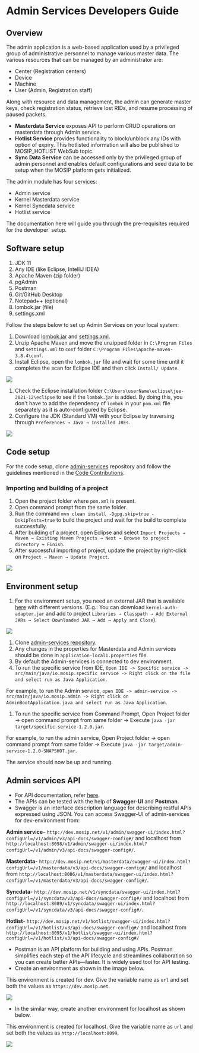 # Admin Services Developers Guide

## Overview

The admin application is a web-based application used by a privileged group of administrative personnel to manage various master data. The various resources that can be managed by an administrator are:

* Center (Registration centers)
* Device
* Machine
* User (Admin, Registration staff)

Along with resource and data management, the admin can generate master keys, check registration status, retrieve lost RIDs, and resume processing of paused packets.

* **Masterdata Service** exposes API to perform CRUD operations on masterdata through Admin service.
* **Hotlist Service** provides functionality to block/unblock any IDs with option of expiry. This hotlisted information will also be published to MOSIP\_HOTLIST WebSub topic.
* **Sync Data Service** can be accessed only by the privileged group of admin personnel and enables default configurations and seed data to be setup when the MOSIP platform gets initialized.

The admin module has four services:

* Admin service
* Kernel Masterdata service
* Kernel Syncdata service
* Hotlist service

The documentation here will guide you through the pre-requisites required for the developer' setup.

## Software setup

1. JDK 11
2. Any IDE (like Eclipse, IntelliJ IDEA)
3. Apache Maven (zip folder)
4. pgAdmin
5. Postman
6. Git/GitHub Desktop
7. Notepad++ (optional)
8. lombok.jar (file)
9. settings.xml

Follow the steps below to set up Admin Services on your local system:

1. Download [lombok.jar](https://projectlombok.org/download) and [settings.xml](\_files/pre-registration-config-files/settings.xml).
2. Unzip Apache Maven and move the unzipped folder in `C:\Program Files` and `settings.xml` to `conf` folder `C:\Program Files\apache-maven-3.8.4\conf`.
3. Install Eclipse, open the `lombok.jar` file and wait for some time until it completes the scan for Eclipse IDE and then click `Install/ Update`.

![](\_images/lombok-configuration.png)

1. Check the Eclipse installation folder `C:\Users\userName\eclipse\jee-2021-12\eclipse` to see if the `lombok.jar` is added. By doing this, you don't have to add the dependency of `lombok` in your `pom.xml` file separately as it is auto-configured by Eclipse.
2. Configure the JDK (Standard VM) with your Eclipse by traversing through `Preferences → Java → Installed JREs`.

![](\_images/installed-jre.png)

## Code setup

For the code setup, clone [admin-services](https://github.com/mosip/admin-services) repository and follow the guidelines mentioned in the [Code Contributions](https://docs.mosip.io/1.2.0/community/code-contributions).

### Importing and building of a project

1. Open the project folder where `pom.xml` is present.
2. Open command prompt from the same folder.
3. Run the command `mvn clean install -Dgpg.skip=true -DskipTests=true` to build the project and wait for the build to complete successfully.
4. After building of a project, open Eclipse and select `Import Projects → Maven → Existing Maven Projects → Next → Browse to project directory → Finish`.
5. After successful importing of project, update the project by right-click on `Project → Maven → Update Project`.

![](\_images/import-project.png)

## Environment setup

1. For the environment setup, you need an external JAR that is available [here](https://oss.sonatype.org/#nexus-search;gav\~\~kernel-auth-adapter\~1.2.0-SNAPSHOT\~\~) with different versions. (E.g.: You can download `kernel-auth-adapter.jar` and add to project `Libraries → Classpath → Add External JARs → Select Downloaded JAR → Add → Apply and Close`).

![](\_images/add-external-library.png)

1. Clone [admin-services repository](https://github.com/mosip/admin-services).
2. Any changes in the properties for Masterdata and Admin services should be done in `application-local1.properties` file.
3. By default the Admin-services is connected to dev environment.
4. To run the specific service from IDE, `Open IDE -> Specific service -> src/main/java/io.mosip.specific service -> Right click on the file and select run as Java Application`.

For example, to run the Admin service, `open IDE -> admin-service -> src/main/java/io.mosip.admin -> Right click on AdminBootApplication.java and select run as Java Application`.

1. To run the specific service from Command Prompt, Open Project folder -> open command prompt from same folder -> Execute `java -jar target/specific-service-1.2.0.jar`.

For example, to run the admin service, Open Project folder -> open command prompt from same folder -> Execute `java -jar target/admin-service-1.2.0-SNAPSHOT.jar`.

The service should now be up and running.

## Admin services API

* For API documentation, refer [here](https://docs.mosip.io/1.2.0/api).
* The APIs can be tested with the help of **Swagger-UI** and **Postman**.
* Swagger is an interface description language for describing restful APIs expressed using JSON. You can access Swagger-UI of admin-services for dev-environment from:

**Admin service**– `http://dev.mosip.net/v1/admin/swagger-ui/index.html?configUrl=/v1/admin/v3/api-docs/swagger-config#/` and localhost from `http://localhost:8098/v1/admin/swagger-ui/index.html?configUrl=/v1/admin/v3/api-docs/swagger-config#/`.

**Masterdata**- `http://dev.mosip.net/v1/masterdata/swagger-ui/index.html?configUrl=/v1/masterdata/v3/api-docs/swagger-config#/` and localhost from `http://localhost:8086/v1/masterdata/swagger-ui/index.html?configUrl=/v1/masterdata/v3/api-docs/swagger-config#/`.

**Syncdata**- `http://dev.mosip.net/v1/syncdata/swagger-ui/index.html?configUrl=/v1/syncdata/v3/api-docs/swagger-config#/` and localhost from `http://localhost:8089/v1/syncdata/swagger-ui/index.html?configUrl=/v1/syncdata/v3/api-docs/swagger-config#/`.

**Hotlist**- `http://dev.mosip.net/v1/hotlist/swagger-ui/index.html?configUrl=/v1/hotlist/v3/api-docs/swagger-config#/` and localhost from `http://localhost:8095/v1/hotlist/swagger-ui/index.html?configUrl=/v1/hotlist/v3/api-docs/swagger-config#/`

* Postman is an API platform for building and using APIs. Postman simplifies each step of the API lifecycle and streamlines collaboration so you can create better APIs—faster. It is widely used tool for API testing.
* Create an environment as shown in the image below.

This environment is created for dev. Give the variable name as `url` and set both the values as `https://dev.mosip.net`.

![](\_images/dev-env-postman.png)

* In the similar way, create another environment for localhost as shown below.

This environment is created for localhost. Give the variable name as `url` and set both the values as `http://localhost:8099`.

![](\_images/localhost-env-postman.png)

